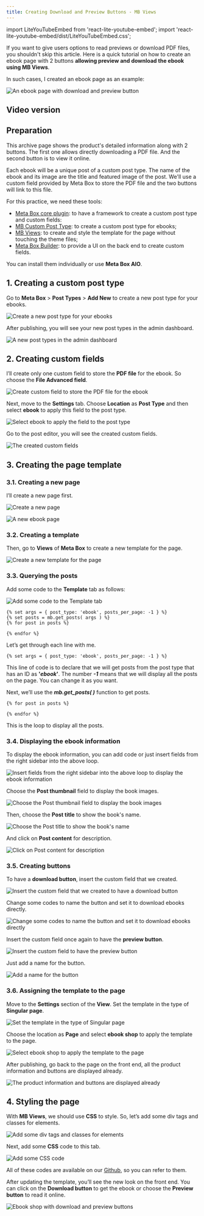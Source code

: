 ```yaml
---
title: Creating Download and Preview Buttons - MB Views
---
```


import LiteYouTubeEmbed from 'react-lite-youtube-embed';
import 'react-lite-youtube-embed/dist/LiteYouTubeEmbed.css';

If you want to give users options to read previews or download PDF files, you shouldn't skip this article. Here is a quick tutorial on how to create an ebook page with 2 buttons **allowing preview and download the ebook using MB Views**.

In such cases, I created an ebook page as an example:

![An ebook page with download and preview button](https://i.imgur.com/eOuohga.png)

## Video version

<LiteYouTubeEmbed id='I718h2v7u_s'/>

## Preparation

This archive page shows the product's detailed information along with 2 buttons. The first one allows directly downloading a PDF file. And the second button is to view it online. 

Each ebook will be a unique post of a custom post type. The name of the ebook and its image are the title and featured image of the post. We'll use a custom field provided by Meta Box to store the PDF file and the two buttons will link to this file.

For this practice, we need these tools:

* [Meta Box core plugin](https://wordpress.org/plugins/meta-box/): to have a framework to create a custom post type and custom fields:
* [MB Custom Post Type](https://metabox.io/plugins/custom-post-type/): to create a custom post type for ebooks;
* [MB Views](https://metabox.io/plugins/mb-views/): to create and style the template for the page without touching the theme files;
* [Meta Box Builder](https://metabox.io/plugins/meta-box-builder/): to provide a UI on the back end to create custom fields.

You can install them individually or use **Meta Box AIO**. 

## 1. Creating a custom post type

Go to **Meta Box** > **Post Types** > **Add New** to create a new post type for your ebooks.

![Create a new post type for your ebooks](https://i.imgur.com/qT4mSI8.png)

After publishing, you will see your new post types in the admin dashboard.

![A new post types in the admin dashboard](https://i.imgur.com/HJH7vDO.png)

## 2. Creating custom fields

I’ll create only one custom field to store the **PDF file** for the ebook. So choose the **File Advanced field**.

![Create custom field to store the PDF file for the ebook](https://i.imgur.com/OVFP6Vt.png)

Next, move to the **Settings** tab. Choose **Location** as **Post Type** and then select **ebook** to apply this field to the post type.

![Select ebook to apply the field to the post type](https://i.imgur.com/sFdDXnz.png)

Go to the post editor, you will see the created custom fields.

![The created custom fields](https://i.imgur.com/ZPHUwSg.png)

## 3. Creating the page template

### 3.1. Creating a new page

I’ll create a new page first.

![Create a new page](https://i.imgur.com/hEvACcg.png)

![A new ebook page](https://i.imgur.com/IXGGJub.png)

### 3.2. Creating a template

Then, go to **Views** of **Meta Box** to create a new template for the page.

![Create a new template for the page](https://i.imgur.com/IQUZxVe.png)

### 3.3. Querying the posts

Add some code to the **Template** tab as follows: 

![Add some code to the Template tab](https://i.imgur.com/wlESRzO.png)

```
{% set args = { post_type: 'ebook', posts_per_page: -1 } %}
{% set posts = mb.get_posts( args ) %}
{% for post in posts %}

{% endfor %}
```

Let’s get through each line with me.

```
{% set args = { post_type: 'ebook', posts_per_page: -1 } %}
```

This line of code is to declare that we will get posts from the post type that has an ID as **'_ebook_'**. The number **_-1_** means that we will display all the posts on the page. You can change it as you want. 

Next, we’ll use the **_mb.get_posts( )_** function to get posts.

```
{% for post in posts %}

{% endfor %}
```

This is the loop to display all the posts.

### 3.4. Displaying the ebook information

To display the ebook information, you can add code or just insert fields from the right sidebar into the above loop.

![Insert fields from the right sidebar into the above loop to display the ebook information](https://i.imgur.com/LEfECsx.png)

Choose the **Post thumbnail** field to display the book images. 

![Choose the Post thumbnail field to display the book images](https://i.imgur.com/bXcG7Oj.png)

Then, choose the **Post title** to show the book's name.

![Choose the Post title to show the book's name](https://i.imgur.com/uXcoC51.png)

And click on **Post content** for description.

![Click on Post content for description](https://i.imgur.com/LZehEU0.png)

### 3.5. Creating buttons

To have a **download button**, insert the custom field that we created.

![Insert the custom field that we created to have a download button](https://i.imgur.com/PJ3gnFo.png)

Change some codes to name the button and set it to download ebooks directly.

![Change some codes to name the button and set it to download ebooks directly](https://i.imgur.com/brhf993.png)

Insert the custom field once again to have the **preview button**. 

![Insert the custom field to have the preview button](https://i.imgur.com/6Txs0eW.png)

Just add a name for the button.

![Add a name for the button](https://i.imgur.com/QDwnw2X.png)

### 3.6. Assigning the template to the page

Move to the **Settings** section of the **View**. Set the template in the type of **Singular page**.

![Set the template in the type of Singular page](https://i.imgur.com/7qvKgYv.png)

Choose the location as **Page** and select **ebook shop** to apply the template to the page.

![Select ebook shop to apply the template to the page](https://i.imgur.com/udHScoE.png)

After publishing, go back to the page on the front end, all the product information and buttons are displayed already.

![The product information and buttons are displayed already](https://i.imgur.com/xAR784H.png)

## 4. Styling the page

With **MB Views**, we should use **CSS** to style. So, let’s add some div tags and classes for elements.

![Add some div tags and classes for elements](https://i.imgur.com/UQEtBVx.png)

Next, add some **CSS** code to this tab.

![Add some CSS code](https://i.imgur.com/0897K0x.png)

All of these codes are available on our [Github](https://github.com/wpmetabox/tutorials/tree/master/create-download-and-preview-buttons-mb-view), so you can refer to them.

After updating the template, you’ll see the new look on the front end. You can click on the **Download button** to get the ebook or choose the **Preview button** to read it online.

![Ebook shop with download and preview buttons](https://i.imgur.com/zZzqXc1.png)
